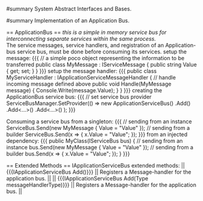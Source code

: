 ﻿#summary System Abstract Interfaces and Bases.

#summary Implementation of an Application Bus.

== ApplicationBus ==
_this is a simple in memory service bus for interconnecting separate services within the same process._<br />
The service messages, service handlers, and registration of an Application-bus service bus, must be done before consuming its services.
   setup the message:
   {{{
// a simple poco object representing the information to be transferred
public class MyMessage : IServiceMessage
{
   public string Value { get; set; }
}
   }}}
   setup the message handler:
   {{{
public class MyServiceHandler : IApplicationServiceMessageHandler<MyMessage>
{
   // handle incoming message defined above
   public void Handle(MyMessage message)
   {
      Console.Write(message.Value);
   }
}
   }}}
   creating the ApplicationBus service bus:
   {{{
// set service bus provider
ServiceBusManager.SetProvider(() => new ApplicationServiceBus()
   .Add<MyServiceHandler>()
   .Add<...>()
   .Add<...>()
);
   }}}


Consuming a service bus
   from a singleton:
   {{{
// sending from an instance
ServiceBus.Send(new MyMessage { Value = "Value" });
// sending from a builder
ServiceBus.Send<MyMessage>(x => { x.Value = "Value"; });
   }}}
   from an injected dependency:
   {{{
public MyClass(IServiceBus bus)
{
   // sending from an instance
   bus.Send(new MyMessage { Value = "Value" });
   // sending from a builder
   bus.Send<MyMessage>(x => { x.Value = "Value"; });
}
   }}}

== Extended Methods ==
IApplicationServiceBus extended methods:
|| {{{IApplicationServiceBus Add<TMessageHandler>()}}} || Registers a Message-handler for the application bus. ||
|| {{{IApplicationServiceBus Add(Type messageHandlerType)}}} || Registers a Message-handler for the application bus. ||